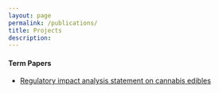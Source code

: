 ```yaml
---
layout: page
permalink: /publications/
title: Projects
description: 
---
```


#### Term Papers

* <a class="page-link" href="{{ '/assets/pdf/term_paper.pdf' | prepend: site.baseurl | prepend: site.url }}">Regulatory impact analysis statement on cannabis edibles </a>